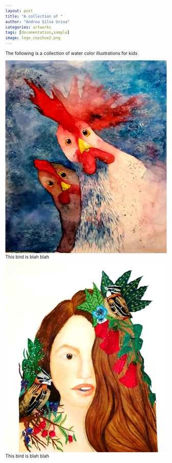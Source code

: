 ```yaml
---
layout: post
title: "A collection of "
author: "Andrea Silva Urzua"
categories: artworks
tags: [documentation,sample]
image: logo_copihue2.png
---
```


The following is a collection of water color illustrations for kids

<img src="https://raw.githubusercontent.com/andreasilvau/andreasilvau.github.io/master/assets/img/artworks_gallito.jpg" width="600" height="600">
This bird is blah blah

<img src="https://raw.githubusercontent.com/andreasilvau/andreasilvau.github.io/master/assets/img/artworks_desiderata.jpg" width="600" height="600">
This bird is blah blah


